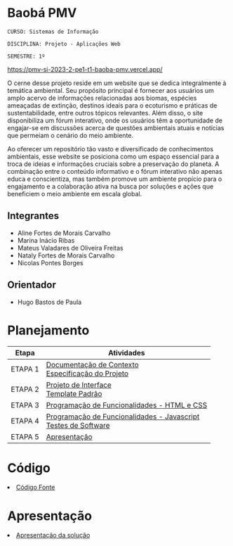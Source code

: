 # Baobá PMV

`CURSO: Sistemas de Informação`

`DISCIPLINA: Projeto - Aplicações Web`

`SEMESTRE: 1º`

https://pmv-si-2023-2-pe1-t1-baoba-pmv.vercel.app/

O cerne desse projeto reside em um website que se dedica integralmente à temática ambiental. Seu propósito principal é fornecer aos usuários um amplo acervo de informações relacionadas aos biomas, espécies ameaçadas de extinção, destinos ideais para o ecoturismo e práticas de sustentabilidade, entre outros tópicos relevantes. Além disso, o site disponibiliza um fórum interativo, onde os usuários têm a oportunidade de engajar-se em discussões acerca de questões ambientais atuais e notícias que permeiam o cenário do meio ambiente.

Ao oferecer um repositório tão vasto e diversificado de conhecimentos ambientais, esse website se posiciona como um espaço essencial para a troca de ideias e informações cruciais sobre a preservação do planeta. A combinação entre o conteúdo informativo e o fórum interativo não apenas educa e conscientiza, mas também promove um ambiente propício para o engajamento e a colaboração ativa na busca por soluções e ações que beneficiem o meio ambiente em escala global.

## Integrantes

* Aline Fortes de Morais Carvalho
* Marina Inácio Ribas
* Mateus Valadares de Oliveira Freitas
* Nataly Fortes de Morais Carvalho
* Nicolas Pontes Borges

## Orientador

* Hugo Bastos de Paula

# Planejamento

| Etapa         | Atividades |
|  :----:   | ----------- |
| ETAPA 1         |[Documentação de Contexto](docs/context.md) <br> [Especificação do Projeto](docs/especification.md) |
| ETAPA 2         |[Projeto de Interface](docs/interface.md) <br> [Template Padrão](docs/template.md) |
| ETAPA 3         |[Programação de Funcionalidades - HTML e CSS](docs/development.md) |
| ETAPA 4        |[Programação de Funcionalidades - Javascript](docs/development.md) <br> [Testes de Software ](docs/tests.md) |
| ETAPA 5         | [Apresentação](presentation/README.md) |

# Código

<li><a href="src/README.md"> Código Fonte</a></li>

# Apresentação

<li><a href="presentation/README.md"> Apresentação da solução</a></li>
